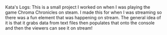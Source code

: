 Kata's Logs:
This is a small project I worked on when I was playing the game Chroma Chronicles on steam.
I made this for when I was streaming so there was a fun element that was happening on stream.
The general idea of it is that it grabs data from text files then populates that onto the console and then the viewers can see it on stream!
